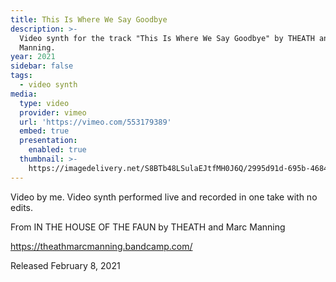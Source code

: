 ```yaml
---
title: This Is Where We Say Goodbye
description: >-
  Video synth for the track "This Is Where We Say Goodbye" by THEATH and Marc
  Manning.
year: 2021
sidebar: false
tags:
  - video synth
media:
  type: video
  provider: vimeo
  url: 'https://vimeo.com/553179389'
  embed: true
  presentation:
    enabled: true
  thumbnail: >-
    https://imagedelivery.net/S8BTb48LSulaEJtfMH0J6Q/2995d91d-695b-4684-9d92-86480ecc8900/public
---
```


<ClientOnly>
  <WorkbookViewer />
</ClientOnly>

Video by me. Video synth performed live and recorded in one take with no edits.

From IN THE HOUSE OF THE FAUN by THEATH and Marc Manning 

https://theathmarcmanning.bandcamp.com/

Released February 8, 2021

<script setup>
import WorkbookViewer from '../.vitepress/theme/components/workbook/WorkbookViewer.vue';
</script>
